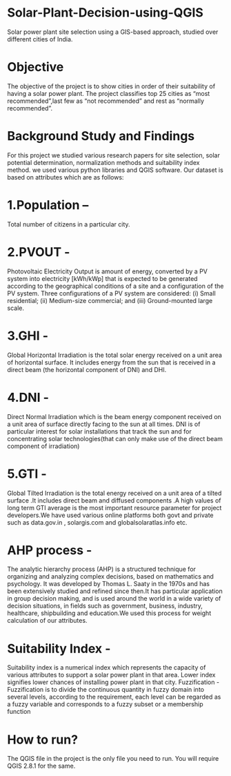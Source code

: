 # Solar-Plant-Decision-using-QGIS
Solar power plant site selection using a GIS-based approach, studied over different cities of India. 

# Objective
The objective of the project is to show cities in order of their suitability of having a solar power plant. The
project classifies top 25 cities as “most recommended”,last few as “not recommended” and rest as
“normally recommended”.

# Background Study and Findings
For this project we studied various research papers for site selection, solar potential determination, normalization
methods and suitability index method. we used various python libraries and QGIS software. Our dataset is based
on attributes which are as follows: 
# 1.Population – 
Total number of citizens in a particular city.
# 2.PVOUT - 
Photovoltaic Electricity Output is amount of energy, converted by a PV system into electricity
[kWh/kWp] that is expected to be generated according to the geographical conditions of a site and a configuration of
the PV system. Three configurations of a PV system are considered: (i) Small residential; (ii) Medium-size
commercial; and (iii) Ground-mounted large scale. 

# 3.GHI - 
Global Horizontal Irradiation is the total solar energy received on a unit area of horizontal surface. It
includes energy from the sun that is received in a direct beam (the horizontal component of DNI) and DHI.

# 4.DNI - 
Direct Normal Irradiation which is the beam energy component received on a unit area of surface directly facing to the sun at all times. DNI is of particular interest for solar installations that track the sun and for concentrating solar technologies(that can only make use of the direct beam component of irradiation)

# 5.GTI - 
Global Tilted Irradiation is the total energy received on a unit area of a tilted surface .It includes direct beam
and diffused components .A high values of long term GTI average is the most important resource parameter for
project developers.We have used various online platforms both govt and private such as data.gov.in , solargis.com and
globalsolaratlas.info etc.

# AHP process - 
The analytic hierarchy process (AHP) is a structured technique for organizing and analyzing complex
decisions, based on mathematics and psychology. It was developed by Thomas L. Saaty in the 1970s and has been
extensively studied and refined since then.It has particular application in group decision making, and
is used around the world in a wide variety of decision situations, in fields such as government, business, industry,
healthcare, shipbuilding and education.We used this process for weight calculation of our attributes.

# Suitability Index - 
Suitability index is a numerical index which represents the capacity of various attributes to
support a solar power plant in that area. Lower index signifies lower chances of installing power plant in that city. Fuzzification - Fuzzification is to divide the continuous quantity in fuzzy domain into several levels, according to
the requirement, each level can be regarded as a fuzzy variable and corresponds to a fuzzy subset or a
membership function


# How to run?
The QGIS file in the project is the only file you need to run.
You will require QGIS 2.8.1 for the same.
